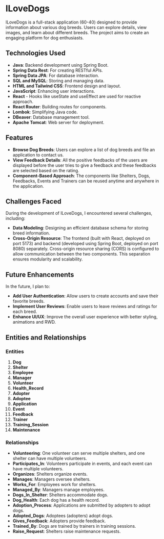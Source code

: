 # ILoveDogs

ILoveDogs is a full-stack application (60-40) designed to provide information about various dog breeds. Users can explore details, view images, and learn about different breeds. The project aims to create an engaging platform for dog enthusiasts.

## Technologies Used
- **Java**: Backend development using Spring Boot.
- **Spring Data Rest**: For creating RESTful APIs.
- **Spring Data JPA**: For database interaction.
- **SQL and MySQL**: Storing and managing data.
- **HTML and Tailwind CSS**: Frontend design and layout.
- **JavaScript**: Enhancing user interactions.
- **React** - Hooks like useState and useEffect are used for reactive approach.
- **React Router**: Building routes for components.
- **Lombok**: Simplifying Java code.
- **DBeaver**: Database management tool.
- **Apache Tomcat**: Web server for deployment.

## Features
- **Browse Dog Breeds**: Users can explore a list of dog breeds and file an application to contact us.
- **View Feedback Details**: All the positive feedbacks of the users are displayed before the user tries to give a feedback and these feedbacks are selected based on the rating.
- **Component-Based Approach**: The components like Shelters, Dogs, 
Feedbacks, Events and Trainers can be reused anytime and anywhere in the application.
## Challenges Faced
During the development of ILoveDogs, I encountered several challenges, including:
- **Data Modeling**: Designing an efficient database schema for storing breed information.
- **Cross-Origin Resource**: The frontend (built with React, deployed on port 5173) and backend (developed using Spring Boot, deployed on port 8080) separately. Cross-origin resource sharing (CORS) is configured to allow communication between the two components. This separation ensures modularity and scalability.


## Future Enhancements
In the future, I plan to:
- **Add User Authentication**: Allow users to create accounts and save their favorite breeds.
- **Implement User Reviews**: Enable users to leave reviews and ratings for each breed.
- **Enhance UI/UX**: Improve the overall user experience with better styling, animations and RWD.


## Entities and Relationships

### Entities
1. **Dog**
2. **Shelter**
3. **Employee**
4. **Manager**
5. **Volunteer**
6. **Health_Record**
7. **Adopter**
8. **Adoptee**
9. **Application**
10. **Event**
11. **Feedback**
12. **Trainer**
13. **Training_Session**
14. **Maintenance**

### Relationships
- **Volunteering**: One volunteer can serve multiple shelters, and one shelter can have multiple volunteers.
- **Participates_In**: Volunteers participate in events, and each event can have multiple volunteers.
- **Organizes**: Shelters organize events.
- **Manages**: Managers oversee shelters.
- **Works_For**: Employees work for shelters.
- **Managed_By**: Managers manage employees.
- **Dogs_In_Shelter**: Shelters accommodate dogs.
- **Dog_Health**: Each dog has a health record.
- **Adoption_Process**: Applications are submitted by adopters to adopt dogs.
- **Adopted_Dogs**: Adoptees (adopters) adopt dogs.
- **Gives_Feedback**: Adopters provide feedback.
- **Trained_By**: Dogs are trained by trainers in training sessions.
- **Raise_Request**: Shelters raise maintenance requests.
